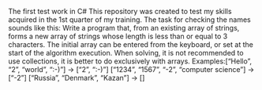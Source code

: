 The first test work in C#
This repository was created to test my skills acquired in the 1st quarter of my training. The task for checking the names sounds like this: Write a program that, from an existing array of strings, forms a new array of strings whose length is less than or equal to 3 characters. The initial array can be entered from the keyboard, or set at the start of the algorithm execution. When solving, it is not recommended to use collections, it is better to do exclusively with arrays. 
Examples:[“Hello”, “2”, “world”, “:-)”] → [“2”, “:-)”]
[“1234”, “1567”, “-2”, “computer science”] → [“-2”]
[“Russia”, “Denmark”, “Kazan”] → []